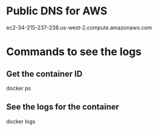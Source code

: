 # Public DNS for AWS
ec2-34-215-237-238.us-west-2.compute.amazonaws.com

# Commands to see the logs
## Get the container ID
docker ps

## See the logs for the container
docker logs <containerID>


